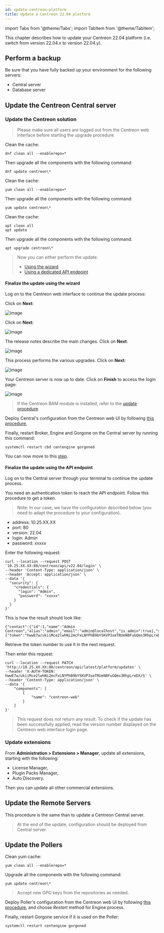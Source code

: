 ```yaml
---
id: update-centreon-platform
title: Update a Centreon 22.04 platform
---
```

import Tabs from '@theme/Tabs';
import TabItem from '@theme/TabItem';

This chapter describes how to update your Centreon 22.04 platform (i.e. switch from version 22.04.x to version 22.04.y).

## Perform a backup

Be sure that you have fully backed up your environment for the following
servers:

- Central server
- Database server

## Update the Centreon Central server

### Update the Centreon solution

> Please make sure all users are logged out from the Centreon web interface
> before starting the upgrade procedure.

<Tabs groupId="sync">
<TabItem value="Alma / RHEL / Oracle Linux 8" label="Alma / RHEL / Oracle Linux 8">

Clean the cache:

```shell
dnf clean all --enablerepo=*
```

Then upgrade all the components with the following command:

```shell
dnf update centreon\*
```

</TabItem>
<TabItem value="Centos 7" label="Centos 7">

Clean the cache:

```shell
yum clean all --enablerepo=*
```

Then upgrade all the components with the following command:

```shell
yum update centreon\*
```

</TabItem>
<TabItem value="Debian 11" label="Debian 11">

Clean the cache:

```shell
apt clean all
apt update
```

Then upgrade all the components with the following command:

```shell
apt upgrade centreon\*
```

</TabItem>
</Tabs>

> Now you can either perform the update:
> - [Using the wizard](#finalize-the-update-using-the-wizard)
> - [Using a dedicated API endpoint](#finalize-the-update-using-the-api-endpoint)

#### Finalize the update using the wizard

Log on to the Centreon web interface to continue the update process:

Click on **Next**:

![image](../assets/upgrade/web_update_1.png)

Click on **Next**:

![image](../assets/upgrade/web_update_2.png)

The release notes describe the main changes. Click on **Next**:

![image](../assets/upgrade/web_update_3.png)

This process performs the various upgrades. Click on **Next**:

![image](../assets/upgrade/web_update_4.png)

Your Centreon server is now up to date. Click on **Finish** to access the login
page:

![image](../assets/upgrade/web_update_5.png)

> If the Centreon BAM module is installed, refer to the
> [update procedure](../service-mapping/update.md).

Deploy Central's configuration from the Centreon web UI by following [this
procedure](../monitoring/monitoring-servers/deploying-a-configuration.md),

Finally, restart Broker, Engine and Gorgone on the Central server by running
this command:

```shell
systemctl restart cbd centengine gorgoned
```

You can now move to this [step](#update-extensions).

#### Finalize the update using the API endpoint

Log on to the Central server through your terminal to continue the update process.

You need an authentication token to reach the API endpoint. Follow this procedure to get a token.

> Note: In our case, we have the configuration described below (you need to adapt the procedure to your configuration).

- address: 10.25.XX.XX
- port: 80
- version: 22.04
- login: Admin
- password: xxxxx

Enter the following request:

```shell
curl --location --request POST '10.25.XX.XX:80/centreon/api/v22.04/login' \
--header 'Content-Type: application/json' \
--header 'Accept: application/json' \
--data '{
  "security": {
    "credentials": {
      "login": "Admin",
      "password": "xxxxx"
    }
  }
}'
```

This is how the result should look like:

```shell
{"contact":{"id":1,"name":"Admin Centreon","alias":"admin","email":"admin@localhost","is_admin":true},"security":{"token":"hwwE7w/ukiiMce2lwhNi2mcFxLNYPhB9bYSKVP3xeTRUeN8FuGQms3RhpLreDX/S"}}
```

Retrieve the token number to use it in the next request.

Then enter this request:

```shell
curl --location --request PATCH 'http://10.25.XX.XX:80/centreon/api/latest/platform/updates' \
--header 'X-AUTH-TOKEN: hwwE7w/ukiiMce2lwhNi2mcFxLNYPhB9bYSKVP3xeTRUeN8FuGQms3RhpLreDX/S' \
--header 'Content-Type: application/json' \
--data '{
    "components": [
        {
            "name": "centreon-web"
        }
    ]
}'
```

> This request does not return any result. To check if the update has been successfully applied, read the version number displayed on the Centreon web interface login page.

### Update extensions

From **Administration > Extensions > Manager**, update all extensions, starting
with the following:

- License Manager,
- Plugin Packs Manager,
- Auto Discovery.

Then you can update all other commercial extensions.

## Update the Remote Servers

This procedure is the same than to update a Centreon Central server.

> At the end of the update, configuration should be deployed from Central
> server.

## Update the Pollers

Clean yum cache:

```shell
yum clean all --enablerepo=*
```

Upgrade all the components with the following command:

```shell
yum update centreon\*
```

> Accept new GPG keys from the repositories as needed.

Deploy Poller's configuration from the Centreon web UI by following [this
procedure](../monitoring/monitoring-servers/deploying-a-configuration.md),
and choose *Restart* method for Engine process.

Finally, restart Gorgone service if it is used on the Poller:

```shell
systemctl restart centengine gorgoned
```
